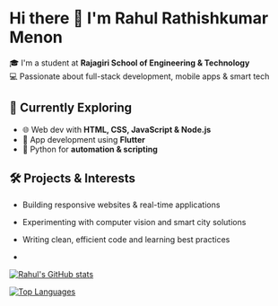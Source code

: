 # Hi there 👋 I'm Rahul Rathishkumar Menon

🎓 I'm a student at **Rajagiri School of Engineering & Technology**  
💻 Passionate about full-stack development, mobile apps & smart tech

## 🚀 Currently Exploring
- 🌐 Web dev with **HTML, CSS, JavaScript & Node.js**
- 📱 App development using **Flutter**
- 🐍 Python for **automation & scripting**

## 🛠️ Projects & Interests
- Building responsive websites & real-time applications  
- Experimenting with computer vision and smart city solutions  
- Writing clean, efficient code and learning best practices

- <!-- GitHub Stats Card -->
[![Rahul's GitHub stats](https://github-readme-stats.vercel.app/api?username=rahulmenons&show_icons=true&theme=radical)](https://github.com/your-username)

<!-- Top Languages Card -->
[![Top Languages](https://github-readme-stats.vercel.app/api/top-langs/?username=rahulmenons&layout=compact&theme=radical)](https://github.com/your-username)

